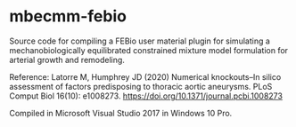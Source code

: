 # mbecmm-febio
Source code for compiling a FEBio user material plugin for simulating a mechanobiologically equilibrated constrained mixture model formulation for arterial growth and remodeling.


Reference: Latorre M, Humphrey JD (2020) Numerical knockouts–In silico assessment of factors predisposing to thoracic aortic aneurysms. PLoS Comput Biol 16(10): e1008273. https://doi.org/10.1371/journal.pcbi.1008273


Compiled in Microsoft Visual Studio 2017 in Windows 10 Pro.
